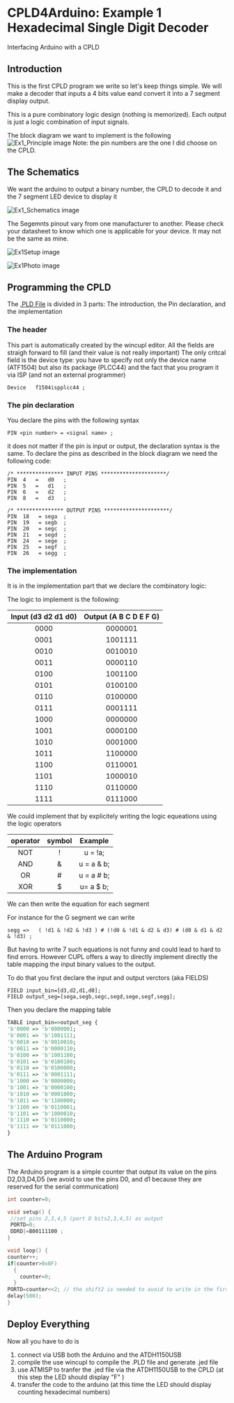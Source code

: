 # CPLD4Arduino: Example 1 Hexadecimal Single Digit Decoder
Interfacing Arduino with a CPLD
## Introduction

This is the first CPLD program we write so let's keep things simple.
We will make a decoder that inputs a 4 bits value eand convert it into a 7 segment display output.

This is a pure combinatory logic design (nothing is memorized). Each output is just a logic combination of input signals.

The block diagram we want to implement is the following
![Ex1_Principle image](/images/Ex1_Principle.png)
Note: the pin numbers are the one I did choose on the CPLD.

## The Schematics

We want the arduino to output a binary number, the CPLD to decode it and the 7 segment LED device to display it

![Ex1_Schematics image](/images/Ex1_schematics.png)

The Segemnts pinout vary from one manufacturer to another. Please check your datasheet to know which one is applicable for your device. It may not be the same as mine.

![Ex1Setup image](/images/Ex1Setup.png)

![Ex1Photo image](/images/Ex1Photo.jpg)
## Programming the CPLD

The [.PLD File](/EX1_CPLD_hexDisplay/CPLD_hexDisplay.PLD) is divided in 3 parts:
The introduction, the Pin declaration, and the implementation

### The header

This part is automatically created by the wincupl editor.
All the fields are straigh forward to fill (and their value is not really important)
The only critcal field is the device type: you have to specify not only the device name (ATF1504) but also its package (PLCC44) and the fact that you program it via ISP (and not an external programmer)

```
Device   f1504ispplcc44 ;
```


### The pin declaration
You declare the pins with the following syntax
```
PIN <pin number> = <signal name> ;
```

it does not matter if the pin is input or output, the declaration syntax is the same. To declare the pins as described in the block diagram we need the following code:

```
/* *************** INPUT PINS *********************/
PIN  4   =   d0   ; 
PIN  5   =   d1   ; 
PIN  6   =   d2   ; 
PIN  8   =   d3   ; 

/* *************** OUTPUT PINS *********************/
PIN  18   = sega  ; 
PIN  19   = segb  ; 
PIN  20   = segc  ; 
PIN  21   = segd  ; 
PIN  24   = sege  ; 
PIN  25   = segf  ; 
PIN  26   = segg  ; 
```



### The implementation

It is in the implementation part that we declare the combinatory logic:

The logic to implement is the following:


|Input (d3 d2 d1 d0) | Output (A B C D E F G) |
| :---: | :---: |
|0000  |0000001|
|0001  |1001111|
|0010  |0010010|
|0011  |0000110|
|0100  |1001100|
|0101  |0100100|
|0110  |0100000|
|0111  |0001111|
|1000  |0000000|
|1001  |0000100|
|1010  |0001000|
|1011  |1100000|
|1100  |0110001|
|1101  |1000010|
|1110  |0110000|
|1111  |0111000|

We could implement that by explicitely writing the logic equeations using the logic operators

| operator | symbol | Example |
| :---: | :---:| :---: |
| NOT | ! | u = !a; |
| AND | & | u = a & b; |
| OR | # | u = a # b; |
| XOR | $ | u= a $ b; |

We can then write the equation for each segment

For instance for the G segment we can write
```
segg =>   ( !d1 & !d2 & !d3 ) # (!d0 & !d1 & d2 & d3) # (d0 & d1 & d2 & !d3) ;
```

But having to write 7 such equations is not funny and could lead to hard to find errors.
However CUPL offers a way to directly implement directly the table mapping the input binary values to the output.

To do that you first declare the input and output verctors (aka FIELDS)
```
FIELD input_bin=[d3,d2,d1,d0];
FIELD output_seg=[sega,segb,segc,segd,sege,segf,segg];
```
Then you declare the mapping table

```vhdl
TABLE input_bin=>output_seg {
'b'0000 => 'b'0000001;
'b'0001 => 'b'1001111;
'b'0010 => 'b'0010010;
'b'0011 => 'b'0000110;
'b'0100 => 'b'1001100;
'b'0101 => 'b'0100100;
'b'0110 => 'b'0100000;
'b'0111 => 'b'0001111;
'b'1000 => 'b'0000000;
'b'1001 => 'b'0000100;
'b'1010 => 'b'0001000;
'b'1011 => 'b'1100000;
'b'1100 => 'b'0110001;
'b'1101 => 'b'1000010;
'b'1110 => 'b'0110000;
'b'1111 => 'b'0111000;
}
```


## The Arduino Program

The Arduino program is a simple counter that output its value on the pins D2,D3,D4,D5
(we avoid to use the pins D0, and d1 because they are reserved for the serial communication)

```C
int counter=0;

void setup() {
 //set pins 2,3,4,5 (port D bits2,3,4,5) as output
 PORTD=0;
 DDRD|=B00111100 ; 
}

void loop() {
counter++;
if(counter>0x0F)
  {
    counter=0;
  }
PORTD=counter<<2; // the shift2 is needed to avoid to write in the first 2 bits
delay(500);
}
```

## Deploy Everything
Now all you have to do is 
1. connect via USB both the Arduino and the ATDH1150USB
1. compile the use wincupl to compile the .PLD file and generate .jed file
1. use ATMISP to tranfer the .jed file via the ATDH1150USB to the CPLD
(at this step the LED should display "F" )
1. transfer the code to the arduino (at this time the LED should display counting hexadecimal numbers)
